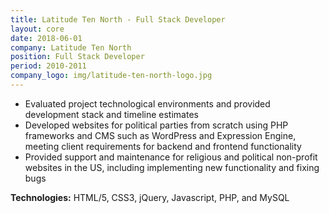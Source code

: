```yaml
---
title: Latitude Ten North - Full Stack Developer
layout: core
date: 2018-06-01
company: Latitude Ten North
position: Full Stack Developer
period: 2010-2011 
company_logo: img/latitude-ten-north-logo.jpg
---
```

- Evaluated project technological environments and provided development stack and timeline estimates
- Developed websites for political parties from scratch using PHP frameworks and CMS such as WordPress and Expression Engine, meeting client requirements for backend and frontend functionality
- Provided support and maintenance for religious and political non-profit websites in the US, including implementing new functionality and fixing bugs

**Technologies:** HTML/5, CSS3, jQuery, Javascript, PHP, and MySQL
